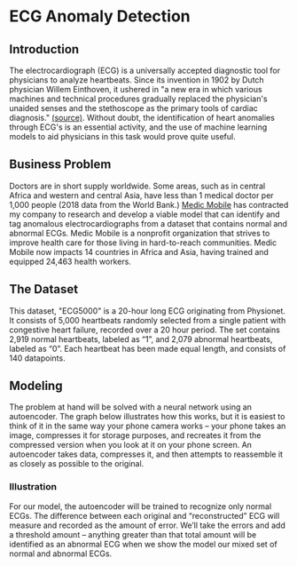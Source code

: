 # ECG Anomaly Detection

## Introduction

The electrocardiograph (ECG) is a universally accepted diagnostic tool for physicians to analyze heartbeats.  Since its invention in 1902 by Dutch physician Willem Einthoven, it ushered in "a new era in which various machines and technical procedures gradually replaced the physician's unaided senses and the stethoscope as the primary tools of cardiac diagnosis." [ (source)](https://pubmed.ncbi.nlm.nih.gov/8184849/#:~:text=The%20invention%20of%20the%20electrocardiograph,arrhythmias%20and%20acute%20myocardial%20infarction.). Without doubt, the identification of heart anomalies through ECG's is an essential activity, and the use of machine learning models to aid physicians in this task would prove quite useful.

## Business Problem

Doctors are in short supply worldwide.  Some areas, such as in central Africa and western and central Asia, have less than 1 medical doctor per 1,000 people (2018 data from the World Bank.)  [Medic Mobile](https://medic.org/) has contracted my company to research and develop a viable model that can identify and tag anomalous electrocardiographs from a dataset that contains normal and abnormal ECGs.  Medic Mobile is a nonprofit organization that strives to improve health care for those living in hard-to-reach communities.  Medic Mobile now impacts 14 countries in Africa and Asia, having trained and equipped 24,463 health workers.

## The Dataset

This dataset, "ECG5000" is a 20-hour long ECG originating from Physionet. It consists of 5,000 heartbeats randomly selected from a single patient with congestive heart failure, recorded over a 20 hour period.  The set contains 2,919 normal heartbeats, labeled as “1”, and 2,079 abnormal heartbeats, labeled as “0”.  Each heartbeat has been made equal length, and consists of 140 datapoints.

## Modeling
The problem at hand will be solved with a neural network using an autoencoder.  The graph below illustrates how this works, but it is easiest to think of it in the same way your phone camera works – your phone takes an image, compresses it for storage purposes, and recreates it from the compressed version when you look at it on your phone screen.  An autoencoder takes data, compresses it, and then attempts to reassemble it as closely as possible to the original.

### Illustration

For our model, the autoencoder will be trained to recognize only normal ECGs.  The difference between each original and “reconstructed” ECG will measure and recorded as the amount of error.  We’ll take the errors and add a threshold amount – anything greater than that total amount will be identified as an abnormal ECG when we show the model our mixed set of normal and abnormal ECGs.
